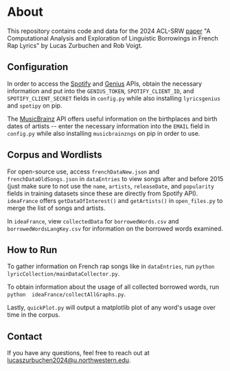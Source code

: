 # About

  

This repository contains code and data for the 2024 ACL-SRW [paper](https://linktr.ee/lucaszurb) "A Computational Analysis and Exploration of Linguistic Borrowings in French Rap Lyrics" by Lucas Zurbuchen and Rob Voigt.

  

## Configuration

  

In order to access the [Spotify](https://developer.spotify.com/documentation/web-api) and [Genius](https://docs.genius.com/#/getting-started-h1) APIs, obtain the necessary information and put into the `GENIUS_TOKEN`, `SPOTIFY_CLIENT_ID`,  and `SPOTIFY_CLIENT_SECRET`  fields in `config.py` while also installing `lyricsgenius` and `spotipy` on pip. 

The [MusicBrainz](https://musicbrainz.org/doc/MusicBrainz_API) API offers useful information on the birthplaces and birth dates of artists -- enter the necessary information into the `EMAIL` field in `config.py` while also installing `musicbrainzngs` on pip in order to use.
  

## Corpus and Wordlists

  

For open-source use, access 		`frenchDataNew.json` and `frenchDataOldSongs.json` in `dataEntries` to view songs after and before 2015 (just make sure to not use the `name`, `artists`, `releaseDate`, and `popularity` fields in training datasets since these are directly from Spotify API). `ideaFrance` offers `getDataOfInterest()` and `getArtists()` in `open_files.py` to merge the list of songs and artists.

In `ideaFrance`, view `collectedData` for `borrowedWords.csv` and `borrowedWordsLangKey.csv` for information on the borrowed words examined.
  

## How to Run

  
To gather information on French rap songs like in `dataEntries`, run `python  lyricCollection/mainDataCollector.py`. 

To obtain information about the usage of all collected borrowed words, run `python  ideaFrance/collectAllGraphs.py`. 

Lastly, `quickPlot.py` will output a matplotlib plot of any word's usage over time in the corpus. 
  

## Contact

  

If you have any questions, feel free to reach out at lucaszurbuchen2024@u.northwestern.edu.
